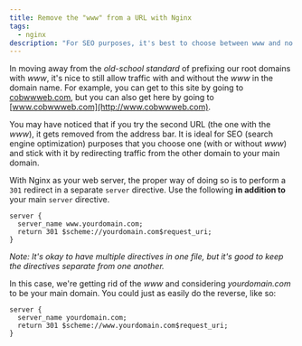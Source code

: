 ```yaml
---
title: Remove the "www" from a URL with Nginx
tags:
  - nginx
description: "For SEO purposes, it's best to choose between www and no www. See how to do it with Nginx."
---
```


In moving away from the _old-school standard_ of prefixing our root domains with _www_, it's nice to still allow traffic with and without the _www_ in the domain name. For example, you can get to this site by going to [cobwwweb.com](http://cobwwweb.com), but you can also get here by going to [www.cobwwweb.com](http://www.cobwwweb.com).

You may have noticed that if you try the second URL (the one with the _www_), it gets removed from the address bar. It is ideal for SEO (search engine optimization) purposes that you choose one (with or without _www_) and stick with it by redirecting traffic from the other domain to your main domain.

With Nginx as your web server, the proper way of doing so is to perform a `301` redirect in a separate `server` directive. Use the following **in addition to** your main `server` directive.

```nginx
server {
  server_name www.yourdomain.com;
  return 301 $scheme://yourdomain.com$request_uri;
}
```

_Note: It's okay to have multiple directives in one file, but it's good to keep the directives separate from one another._

In this case, we're getting rid of the _www_ and considering _yourdomain.com_ to be your main domain. You could just as easily do the reverse, like so:

```nginx
server {
  server_name yourdomain.com;
  return 301 $scheme://www.yourdomain.com$request_uri;
}
```
